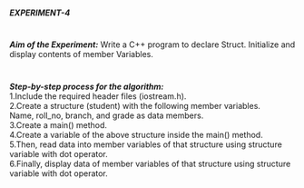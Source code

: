 #
**_EXPERIMENT-4_**
#
**_Aim of the Experiment:_**
Write a C++ program to declare Struct. Initialize and display contents of member
Variables.

#
**_Step-by-step process for the algorithm:_**<br/>
1.Include the required header files (iostream.h).<br/>
2.Create a structure (student) with the following member variables.<br/>
Name, roll_no, branch, and grade as data members.<br/>
3.Create a main() method.<br/>
4.Create a variable of the above structure inside the main() method.<br/>
5.Then, read data into member variables of that structure using structure variable with dot operator.<br/>
6.Finally, display data of member variables of that structure using structure variable with dot operator.<br/>
